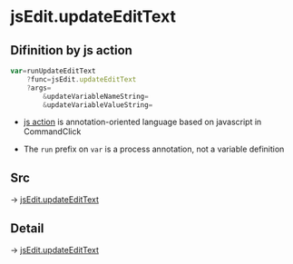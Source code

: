 # jsEdit.updateEditText

## Difinition by js action

```js.js
var=runUpdateEditText
	?func=jsEdit.updateEditText
	?args=
		&updateVariableNameString=
		&updateVariableValueString=
```

- [js action](#) is annotation-oriented language based on javascript in CommandClick

- The `run` prefix on `var` is a process annotation, not a variable definition

## Src

-> [jsEdit.updateEditText](https://github.com/puutaro/CommandClick/blob/master/app/src/main/java/com/puutaro/commandclick/fragment_lib/terminal_fragment/js_interface/edit/JsEdit.kt#L49)

## Detail

-> [jsEdit.updateEditText](https://github.com/puutaro/CommandClick/blob/master/md/developer/js_interface/details/edit/JsEdit/updateEditText.md)
